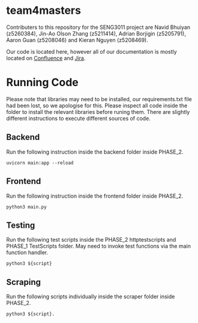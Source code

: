 # team4masters
Contributers to this repository for the SENG3011 project are Navid Bhuiyan (z5260384), Jin-Ao Olson Zhang (z5211414),
Adrian Borjigin (z5205791), Aaron Guan (z5208046) and Kieran Nguyen (z5208469).
 
Our code is located here, however all of our documentation is mostly located on [Confluence](https://unswseng.atlassian.net/wiki/spaces/TEAM/pages) and
[Jira](https://unswseng.atlassian.net/jira/software/projects/TEAM4/boards/63/roadmap).

# Running Code
Please note that libraries may need to be installed, our requirements.txt file had been lost, so we apologise for this. Please inspect all code inside the folder to install the relevant libraries before runing them. There are slightly different instructions to execute different sources of code.

## Backend
Run the following instruction inside the backend folder inside PHASE_2.

```console
uvicorn main:app --reload
```

## Frontend

Run the following instruction inside the frontend folder inside PHASE_2.

```console
python3 main.py
```

## Testing

Run the following test scripts inside the PHASE_2 httptestscripts and PHASE_1 TestScripts folder. May need to invoke test functions via the main function handler.

```console
python3 ${script}
```

## Scraping

Run the following scripts individually inside the scraper folder inside PHASE_2.

```console
python3 ${script}.
```




